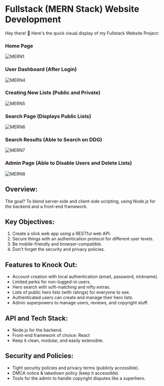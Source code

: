 # Fullstack (MERN Stack) Website Development

Hey there! 🚀 Here's the quick visual display of my Fullstack Website Project:

### Home Page
![MERN1](https://github.com/DasolLim/MERN-Project/assets/92288227/3209801c-6e7b-4bd3-b424-1f7d9c3fc8b7)

### User Dashboard (After Login)
![MERN4](https://github.com/DasolLim/MERN-Project/assets/92288227/cb8761cc-cdf2-48b9-83f0-7c604d239879)

### Creating New Lists (Public and Private)
![MERN5](https://github.com/DasolLim/MERN-Project/assets/92288227/885fe84d-03c6-4382-97bb-862eadc6bd28)

### Search Page (Displays Public Lists)
![MERN6](https://github.com/DasolLim/MERN-Project/assets/92288227/5edadce8-e3af-434e-96a3-1ae0dc7ee2c6)

### Search Results (Able to Search on DDG)
![MERN7](https://github.com/DasolLim/MERN-Project/assets/92288227/1f6dac76-6ddd-48f4-8212-02d667ee1d4c)

### Admin Page (Able to Disable Users and Delete Lists)
![MERN8](https://github.com/DasolLim/MERN-Project/assets/92288227/5d3ba4c8-8cc7-469b-a1bc-c0fd26bfc62b)

## Overview:
The goal? To blend server-side and client-side scripting, using Node.js for the backend and a front-end framework.

## Key Objectives:
1. Create a slick web app using a RESTful web API.
2. Secure things with an authentication protocol for different user levels.
3. Be mobile-friendly and browser-compatible.
4. Don't forget the security and privacy policies.

## Features to Knock Out:
- Account creation with local authentication (email, password, nickname).
- Limited perks for non-logged-in users.
- Hero search with soft-matching and nifty extras.
- Lists of public hero lists (with ratings) for everyone to see.
- Authenticated users can create and manage their hero lists.
- Admin superpowers to manage users, reviews, and copyright stuff.

## API and Tech Stack:
- Node.js for the backend.
- Front-end framework of choice: React
- Keep it clean, modular, and easily extensible.

## Security and Policies:
- Tight security policies and privacy terms (publicly accessible).
- DMCA notice & takedown policy (keep it accessible).
- Tools for the admin to handle copyright disputes like a superhero.
